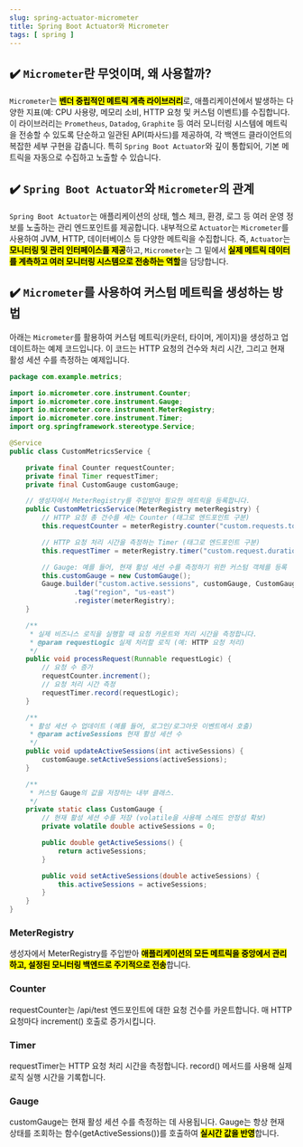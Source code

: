 ```yaml
---
slug: spring-actuator-micrometer
title: Spring Boot Actuator와 Micrometer
tags: [ spring ]
---
```


## ✔️ `Micrometer`란 무엇이며, 왜 사용할까?
`Micrometer`는 <mark>**벤더 중립적인 메트릭 계측 라이브러리**</mark>로, 애플리케이션에서 발생하는 다양한 지표(예: CPU 사용량, 메모리 소비, HTTP 요청 및 커스텀 이벤트)를 수집합니다. 이 라이브러리는 `Prometheus`, `Datadog`, `Graphite` 등 여러 모니터링 시스템에 메트릭을 전송할 수 있도록 단순하고 일관된 API(파사드)를 제공하여, 각 백엔드 클라이언트의 복잡한 세부 구현을 감춥니다. 특히 `Spring Boot Actuator`와 깊이 통합되어, 기본 메트릭을 자동으로 수집하고 노출할 수 있습니다.

## ✔️ `Spring Boot Actuator`와 `Micrometer`의 관계
`Spring Boot Actuator`는 애플리케이션의 상태, 헬스 체크, 환경, 로그 등 여러 운영 정보를 노출하는 관리 엔드포인트를 제공합니다. 내부적으로 `Actuator`는 `Micrometer`를 사용하여 JVM, HTTP, 데이터베이스 등 다양한 메트릭을 수집합니다. 즉, `Actuator`는 <mark>**모니터링 및 관리 인터페이스를 제공**</mark>하고, `Micrometer`는 그 밑에서 <mark>**실제 메트릭 데이터를 계측하고 여러 모니터링 시스템으로 전송하는 역할**</mark>을 담당합니다.

## ✔️ `Micrometer`를 사용하여 커스텀 메트릭을 생성하는 방법
아래는 `Micrometer`를 활용하여 커스텀 메트릭(카운터, 타이머, 게이지)을 생성하고 업데이트하는 예제 코드입니다. 이 코드는 HTTP 요청의 건수와 처리 시간, 그리고 현재 활성 세션 수를 측정하는 예제입니다.
```java
package com.example.metrics;

import io.micrometer.core.instrument.Counter;
import io.micrometer.core.instrument.Gauge;
import io.micrometer.core.instrument.MeterRegistry;
import io.micrometer.core.instrument.Timer;
import org.springframework.stereotype.Service;

@Service
public class CustomMetricsService {

    private final Counter requestCounter;
    private final Timer requestTimer;
    private final CustomGauge customGauge;

    // 생성자에서 MeterRegistry를 주입받아 필요한 메트릭을 등록합니다.
    public CustomMetricsService(MeterRegistry meterRegistry) {
        // HTTP 요청 총 건수를 세는 Counter (태그로 엔드포인트 구분)
        this.requestCounter = meterRegistry.counter("custom.requests.total", "endpoint", "/api/test");

        // HTTP 요청 처리 시간을 측정하는 Timer (태그로 엔드포인트 구분)
        this.requestTimer = meterRegistry.timer("custom.request.duration", "endpoint", "/api/test");

        // Gauge: 예를 들어, 현재 활성 세션 수를 측정하기 위한 커스텀 객체를 등록
        this.customGauge = new CustomGauge();
        Gauge.builder("custom.active.sessions", customGauge, CustomGauge::getActiveSessions)
                .tag("region", "us-east")
                .register(meterRegistry);
    }

    /**
     * 실제 비즈니스 로직을 실행할 때 요청 카운트와 처리 시간을 측정합니다.
     * @param requestLogic 실제 처리할 로직 (예: HTTP 요청 처리)
     */
    public void processRequest(Runnable requestLogic) {
        // 요청 수 증가
        requestCounter.increment();
        // 요청 처리 시간 측정
        requestTimer.record(requestLogic);
    }

    /**
     * 활성 세션 수 업데이트 (예를 들어, 로그인/로그아웃 이벤트에서 호출)
     * @param activeSessions 현재 활성 세션 수
     */
    public void updateActiveSessions(int activeSessions) {
        customGauge.setActiveSessions(activeSessions);
    }

    /**
     * 커스텀 Gauge의 값을 저장하는 내부 클래스.
     */
    private static class CustomGauge {
        // 현재 활성 세션 수를 저장 (volatile을 사용해 스레드 안정성 확보)
        private volatile double activeSessions = 0;

        public double getActiveSessions() {
            return activeSessions;
        }

        public void setActiveSessions(double activeSessions) {
            this.activeSessions = activeSessions;
        }
    }
}
```

### MeterRegistry
생성자에서 MeterRegistry를 주입받아 <mark>**애플리케이션의 모든 메트릭을 중앙에서 관리하고, 설정된 모니터링 백엔드로 주기적으로 전송**</mark>합니다.

### Counter
requestCounter는 /api/test 엔드포인트에 대한 요청 건수를 카운트합니다. 매 HTTP 요청마다 increment() 호출로 증가시킵니다.

### Timer
requestTimer는 HTTP 요청 처리 시간을 측정합니다. record() 메서드를 사용해 실제 로직 실행 시간을 기록합니다.

### Gauge
customGauge는 현재 활성 세션 수를 측정하는 데 사용됩니다. Gauge는 항상 현재 상태를 조회하는 함수(getActiveSessions())를 호출하여 <mark>**실시간 값을 반영**</mark>합니다.